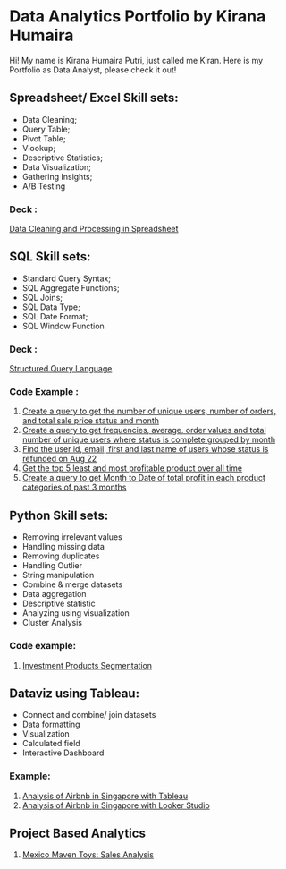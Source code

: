 # Data Analytics Portfolio by Kirana Humaira
Hi! My name is Kirana Humaira Putri, just called me Kiran.
Here is my Portfolio as Data Analyst, please check it out!

## Spreadsheet/ Excel Skill sets:
* Data Cleaning;
* Query Table;
* Pivot Table;
* Vlookup;
* Descriptive Statistics;
* Data Visualization;
* Gathering Insights;
* A/B Testing

### Deck :
[Data Cleaning and Processing in Spreadsheet]()

## SQL Skill sets:
* Standard Query Syntax;  
* SQL Aggregate Functions; 
* SQL Joins; 
* SQL Data Type; 
* SQL Date Format; 
* SQL Window Function

### Deck :
[Structured Query Language](https://drive.google.com/file/d/1pL3b73PEav3U2CWDvTMt3FXDERvllViS/view?usp=sharing)

### Code Example :
1. [Create a query to get the number of unique users, number of orders, and total sale price status and month](https://console.cloud.google.com/bigquery?sq=1070869733949:7b92dc355a8f49b0be8f20e871cb4ce1)
2. [Create a query to get frequencies, average, order values and total number of unique users where status is complete grouped by month](https://console.cloud.google.com/bigquery?sq=1070869733949:7b92dc355a8f49b0be8f20e871cb4ce1)
3. [Find the user id, email, first and last name of users whose status is refunded on Aug 22](https://console.cloud.google.com/bigquery?sq=1070869733949:7b92dc355a8f49b0be8f20e871cb4ce1)
4. [Get the top 5 least and most profitable product over all time](https://console.cloud.google.com/bigquery?sq=1070869733949:7b92dc355a8f49b0be8f20e871cb4ce1)
5. [Create a query to get Month to Date of total profit in each product categories of past 3 months](https://console.cloud.google.com/bigquery?sq=1070869733949:7b92dc355a8f49b0be8f20e871cb4ce1)


## Python Skill sets:
* Removing irrelevant values
* Handling missing data
* Removing duplicates
* Handling Outlier
* String manipulation
* Combine & merge datasets
* Data aggregation
* Descriptive statistic
* Analyzing using visualization
* Cluster Analysis

### Code example:
1. [Investment Products Segmentation](https://docs.google.com/presentation/d/1UsmJR41-8GaUErtrshbiOBp8coGekFxX/edit?usp=sharing&ouid=106298046494115668183&rtpof=true&sd=true)

## Dataviz using Tableau:
* Connect and combine/ join datasets
* Data formatting
* Visualization
* Calculated field
* Interactive Dashboard

### Example:
1. [Analysis of Airbnb in Singapore with Tableau](https://public.tableau.com/views/Milestone2_16691925318080/Dashboard1?:language=en-US&:display_count=n&:origin=viz_share_link)
2. [Analysis of Airbnb in Singapore with Looker Studio](https://datastudio.google.com/reporting/83bdc676-01c9-4921-b98e-d61a0d4825c6)

## Project Based Analytics
1. [Mexico Maven Toys: Sales Analysis](https://www.canva.com/design/DAFTdUFnmmU/t18Dq2gWKugQMbSrbOIQVg/view?utm_content=DAFTdUFnmmU&utm_campaign=designshare&utm_medium=link&utm_source=publishsharelink)
